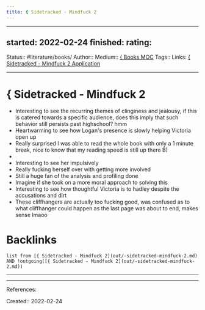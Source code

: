 ```yaml
---
title: { Sidetracked - Mindfuck 2
---
```


---
started: 2022-02-24
finished:
rating:
---
Status:: #literature/books/
Author:: [](None)
Medium:: [{ Books MOC](out/-books-moc.md)
Tags::
Links: [{ Sidetracked - Mindfuck 2 Application](None)
___
# { Sidetracked - Mindfuck 2
- Interesting to see the recurring themes of clinginess and jealousy, if this is catered towards a specific audience, does this imply that such behavior still persists past highschool? hmm
- Heartwarming to see how Logan's presence is slowly helping Victoria open up
- Really surprised I was able to read the whole book with only a 1 minute break, nice to know that my reading speed is still up there B)
- 
- Interesting to see her impulsively
- Really fucking herself over with getting more involved
- Still a huge fan of the analysis and profiling done
- Imagine if she took on a more moral approach to solving this
- Interesting to see how thoughtful Victoria is to hadley despite the accusations and dirt
- These cliffhangers are actually too fucking good, was confused as to what cliffhanger could happen as the last page was about to end, makes sense lmaoo
# Backlinks
```dataview
list from [{ Sidetracked - Mindfuck 2](out/-sidetracked-mindfuck-2.md) AND !outgoing([{ Sidetracked - Mindfuck 2](out/-sidetracked-mindfuck-2.md))
```
___
___
References:

Created:: 2022-02-24